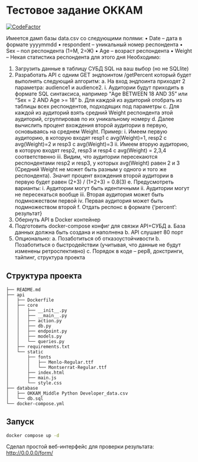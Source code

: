 # Тестовое задание OKKAM

[![CodeFactor](https://www.codefactor.io/repository/github/nikitadushakov/okkam_test_assignment/badge)](https://www.codefactor.io/repository/github/nikitadushakov/okkam_test_assignment)

Имеется дамп базы data.csv со следующими полями:
•	Date – дата в формате yyyymmdd
•	respondent – уникальный номер респондента
•	Sex – пол респондента (1=М, 2=Ж)
•	Age – возраст респондента
•	Weight – Некая статистика респондента для этого дня
Необходимо:
1.	Загрузить данные в таблицу СУБД SQL на ваш выбор (но не SQLlite)
2.	Разработать API с одним GET эндпоинтом /getPercent который будет выполнять следующий алгоритм:
a.	На вход эндпоинта приходят 2 параметра: audience1 и audience2.
i.	Аудитории будут приходить в формате SQL синтаксиса, например “Age BETWEEN 18 AND 35” или “Sex = 2 AND Age >= 18”
b.	Для каждой из аудиторий отобрать из таблицы всех респондентов, подходящих под параметры
c.	Для каждой из аудиторий взять средний Weight респондента этой аудиторий, сгруппировав по их уникальному номеру
d.	Далее вычислить процент вхождения второй аудитории в первую, основываясь на среднем Weight. Пример:
i.	Имеем первую аудиторию, в которую входят 
resp1 с avg(Weight)=1, resp2 с avg(Weight)=2 и resp3 с avg(Weight)=3
ii.	Имеем вторую аудиторию, в которую входят
resp2, resp3 и resp4 с avg(Weight) = 2,3,4 соответственно
iii.	Видим, что аудитории пересекаются респондентами resp2 и resp3, у которых avg(Weight) равен 2 и 3 (Средний Weight не может быть разным у одного и того же респондента).
Значит процент вхождения второй аудитории в первую 
будет равен (2+3) / (1+2+3) = 0.8(3)
e.	Предусмотреть варианты:
i.	Аудитории могут быть идентичными
ii.	Аудитории могут не пересекаться вообще
iii.	Вторая аудитория может быть подмножеством первой
iv.	Первая аудитория может быть подмножеством второй 
f.	Отдать респонс в формате {‘percent’: результат} 
3.	Обернуть API в Docker контейнер
4.	Подготовить docker-compose конфиг для связки API+СУБД
a.	База данных должна быть создана и наполнена
b.	API слушает 80 порт
5.	Опционально:
a.	Позаботиться об отказоустойчивости
b.	Позаботиться о быстродействии (учитывая, что данные не будут изменены ретроспективно)
c.	Порядок в коде – pep8, докстринги, тайпинг, структура проекта


## Структура проекта

```
├── README.md
├── api
│   ├── Dockerfile
│   ├── core
│   │   ├── __init__.py
│   │   ├── __main__.py
│   │   ├── action.py
│   │   ├── db.py
│   │   ├── endpoint.py
│   │   ├── models.py
│   │   └── queries.py
│   ├── requirements.txt
│   └── static
│       ├── fonts
│       │   ├── Menlo-Regular.ttf
│       │   └── Montserrat-Regular.ttf
│       ├── index.html
│       ├── main.js
│       └── style.css
├── database
│   ├── OKKAM_Middle Python Developer_data.csv
│   └── db.sql
└── docker-compose.yml
```

## Запуск

```bash
docker compose up -d
```

Сделал простой веб-интерфейс для проверки результата: http://0.0.0.0/form/
